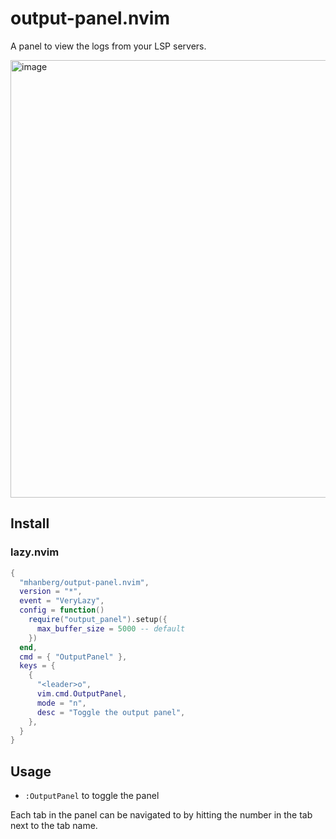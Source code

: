 # output-panel.nvim

A panel to view the logs from your LSP servers.

<img width="700" alt="image" src="https://user-images.githubusercontent.com/5523984/231956595-5ebc8060-b408-49df-979d-7b6db62f284e.png">

## Install

### lazy.nvim

```lua
{
  "mhanberg/output-panel.nvim",
  version = "*",
  event = "VeryLazy",
  config = function()
    require("output_panel").setup({
      max_buffer_size = 5000 -- default
    })
  end,
  cmd = { "OutputPanel" },
  keys = {
    {
      "<leader>o",
      vim.cmd.OutputPanel,
      mode = "n",
      desc = "Toggle the output panel",
    },
  }
}
```

## Usage

- `:OutputPanel` to toggle the panel

Each tab in the panel can be navigated to by hitting the number in the tab next to the tab name.
